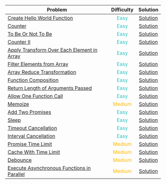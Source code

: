 | Problem                                                                                                                                                                                |                Difficulty                 |                          Solution                           |
| -------------------------------------------------------------------------------------------------------------------------------------------------------------------------------------- | :---------------------------------------: | :---------------------------------------------------------: |
| [Create Hello World Function](https://leetcode.com/problems/create-hello-world-function/?envType=study-plan-v2&envId=30-days-of-javascript)                                            | <span style="color:#29C1C2"> Easy </span> |        [Solution](./create-hello-world-function.js)         |
| [Counter](https://leetcode.com/problems/counter/?envType=study-plan-v2&envId=30-days-of-javascript)                                                                                    | <span style="color:#29C1C2"> Easy </span> |                  [Solution](./counter.js)                   |
| [To Be Or Not To Be](https://leetcode.com/problems/to-be-or-not-to-be/?envType=study-plan-v2&envId=30-days-of-javascript)                                                              | <span style="color:#29C1C2"> Easy </span> |             [Solution](./to-be-or-not-to-be.js)             |
| [Counter II](https://leetcode.com/problems/counter-ii/?envType=study-plan-v2&envId=30-days-of-javascript)                                                                              | <span style="color:#29C1C2"> Easy </span> |                 [Solution](./counter-II.js)                 |
| [Apply Transform Over Each Element in Array](https://leetcode.com/problems/apply-transform-over-each-element-in-array/?envType=study-plan-v2&envId=30-days-of-javascript)              | <span style="color:#29C1C2"> Easy </span> | [Solution](./apply-transform-over-each-element-in-array.js) |
| [Filter Elements from Array](https://leetcode.com/problems/filter-elements-from-array/?envType=study-plan-v2&envId=30-days-of-javascript)                                              | <span style="color:#29C1C2"> Easy </span> |         [Solution](./flter-elements-from-array.js)          |
| [Array Reduce Transformation](https://leetcode.com/problems/array-reduce-transformation/?envType=study-plan-v2&envId=30-days-of-javascript)                                            | <span style="color:#29C1C2"> Easy </span> |        [Solution](./array-reduce-transformation.js)         |
| [Function Composition ](https://leetcode.com/problems/function-composition/description/?envType=study-plan-v2&envId=30-days-of-javascript)                                             | <span style="color:#29C1C2"> Easy </span> |            [Solution](./function-composition.js)            |
| [Return Length of Arguments Passed](https://leetcode.com/problems/return-length-of-arguments-passed/?envType=study-plan-v2&envId=30-days-of-javascript)                                | <span style="color:#29C1C2"> Easy </span> |     [Solution](./return-length-of-arguments-passed.js)      |
| [Allow One Function Call ](https://leetcode.com/problems/allow-one-function-call/description/?envType=study-plan-v2&envId=30-days-of-javascript)                                       | <span style="color:#29C1C2"> Easy </span> |          [Solution](./allow-one-function-call.js)           |
| [ Memoize ](https://leetcode.com/problems/memoize/description/?envType=study-plan-v2&envId=30-days-of-javascript)                                                                      | <span style="color:#FFB800">Medium</span> |                  [Solution](./memoize.js)                   |
| [ Add Two Promises](https://leetcode.com/problems/add-two-promises/description/?envType=study-plan-v2&envId=30-days-of-javascript)                                                     | <span style="color:#29C1C2"> Easy </span> |              [Solution](./add-two-promises.js)              |
| [Sleep](https://leetcode.com/problems/sleep/description/?envType=study-plan-v2&envId=30-days-of-javascript)                                                                            | <span style="color:#29C1C2"> Easy </span> |                   [Solution](./sleep.js)                    |
| [Timeout Cancellation](https://leetcode.com/problems/timeout-cancellation/description/?envType=study-plan-v2envId=30-days-of-javascript)                                               | <span style="color:#29C1C2"> Easy </span> |            [Solution](./timeout-cancellation.js)            |
| [Interval Cancellation](https://leetcode.com/problems/interval-cancellation/description/?envType=study-plan-v2&envId=30-days-of-javascript)                                            | <span style="color:#29C1C2"> Easy </span> |           [Solution](./interval-cancellation.js)            |
| [ Promise Time Limit ](https://leetcode.com/problems/promise-time-limit/description/?envType=study-plan-v2envId=30-days-of-javascript)                                                 | <span style="color:#FFB800">Medium</span> |             [Solution](./promise-time-limit.js)             |
| [ Cache With Time Limit ](https://leetcode.com/problems/cache-with-time-limit/description/?envType=study-plan-v2&envId=30-days-of-javascript)                                          | <span style="color:#FFB800">Medium</span> |           [Solution](./cache-with-time-limit.js)            |
| [ Debounce ](https://leetcode.com/problems/debounce/description/?envType=study-plan-v2&envId=30-days-of-javascript)                                                                    | <span style="color:#FFB800">Medium</span> |                  [Solution](./debounce.js)                  |
| [ Execute Asynchronous Functions in Parallel](https://leetcode.com/problems/execute-asynchronous-functions-in-parallel/description/?envType=study-plan-v2&envId=30-days-of-javascript) | <span style="color:#FFB800">Medium</span> |                  [Solution](./execute-asynchronous-functions-in-parallel.js)                  |
